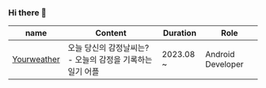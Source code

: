 ### Hi there 👋

| name        | Content | Duration   | Role              |  
|-------------|---------|------------|-------------------|
| [Yourweather](https://github.com/yourweather) |    오늘 당신의 감정날씨는? - 오늘의 감정을 기록하는 일기 어플   | 2023.08 ~  | Android Developer |

<!--
**PicturePark1101/PicturePark1101** is a ✨ _special_ ✨ repository because its `README.md` (this file) appears on your GitHub profile.

Here are some ideas to get you started:

- 🔭 I’m currently working on ...
- 🌱 I’m currently learning ...
- 👯 I’m looking to collaborate on ...
- 🤔 I’m looking for help with ...
- 💬 Ask me about ...
- 📫 How to reach me: ...
- 😄 Pronouns: ...
- ⚡ Fun fact: ...
-->
